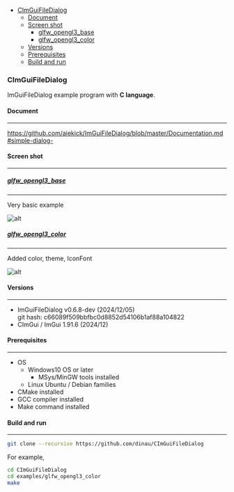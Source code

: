 <!-- START doctoc generated TOC please keep comment here to allow auto update -->
<!-- DON'T EDIT THIS SECTION, INSTEAD RE-RUN doctoc TO UPDATE -->

- [CImGuiFileDialog](#cimguifiledialog)
  - [Document](#document)
  - [Screen shot](#screen-shot)
    - [glfw_opengl3_base](#glfw_opengl3_base)
    - [glfw_opengl3_color](#glfw_opengl3_color)
  - [Versions](#versions)
  - [Prerequisites](#prerequisites)
  - [Build and run](#build-and-run)

<!-- END doctoc generated TOC please keep comment here to allow auto update -->

### CImGuiFileDialog

ImGuiFileDialog example program with **C language**.

#### Document 

---

https://github.com/aiekick/ImGuiFileDialog/blob/master/Documentation.md#simple-dialog-

#### Screen shot

---

##### [glfw_opengl3_base](examples/glfw_opengl3_base/main.c)

--- 

Very basic example

![alt](img/glfw_opengl3_base.png)

##### [glfw_opengl3_color](examples/glfw_opengl3_color/main.c)

---

Added color, theme, IconFont

![alt](img/glfw_opengl3_color.png)

#### Versions

---

- ImGuiFileDialog  v0.6.8-dev (2024/12/05)  
git hash: c66089f509bbfbc0d8852d54106b1af88a104822
- CImGui / ImGui 1.91.6 (2024/12)

#### Prerequisites

---
- OS
   - Windows10 OS or later
      - MSys/MinGW tools installed
   - Linux Ubuntu / Debian families 
- CMake installed 
- GCC compiler installed
- Make command installed

#### Build and run

---

```sh
git clone --recursive https://github.com/dinau/CImGuiFileDialog
```

For example,

```sh
cd CImGuiFileDialog
cd examples/glfw_opengl3_color
make
```
